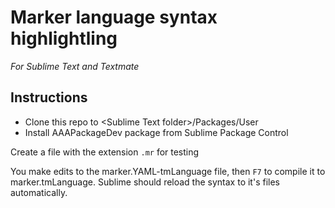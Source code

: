 # Marker language syntax highlightling
*For Sublime Text and Textmate*

## Instructions
- Clone this repo to &lt;Sublime Text folder&gt;/Packages/User
- Install AAAPackageDev package from Sublime Package Control

Create a file with the extension ```.mr``` for testing

You make edits to the marker.YAML-tmLanguage file, then ```F7``` to compile it to marker.tmLanguage. Sublime should reload the syntax to it's files automatically.

